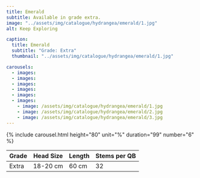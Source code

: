 ```yaml
---
title: Emerald
subtitle: Available in grade extra.
image: "../assets/img/catalogue/hydrangea/emerald/1.jpg"
alt: Keep Exploring

caption: 
  title: Emerald
  subtitle: "Grade: Extra"
  thumbnail: "../assets/img/catalogue/hydrangea/emerald/1.jpg"

carousels:
  - images: 
  - images: 
  - images:
  - images:  
  - images: 
  - images: 
    - image: /assets/img/catalogue/hydrangea/emerald/1.jpg
    - image: /assets/img/catalogue/hydrangea/emerald/2.jpg
    - image: /assets/img/catalogue/hydrangea/emerald/3.jpg
---
```


{% include carousel.html height="80" unit="%" duration="99" number="6" %}

| Grade | Head Size | Length | Stems per QB |
|-------|-----------|--------|----------|
| Extra |  18-20 cm | 60 cm  |    32    |